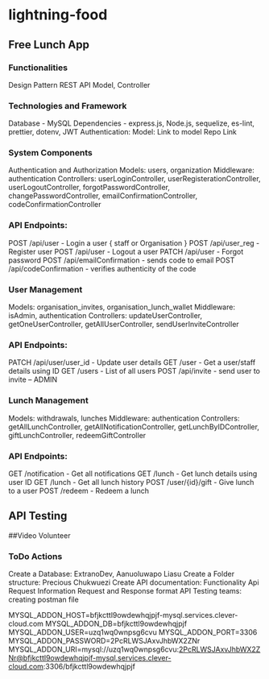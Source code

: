 ﻿# lightning-food

## Free Lunch App

### Functionalities
Design Pattern
REST API
Model, Controller


### Technologies and Framework
Database - MySQL
Dependencies - express.js, Node.js, sequelize, es-lint, prettier, dotenv, JWT
Authentication: 
Model: Link to model
Repo Link


### System Components
Authentication and Authorization
Models: users, organization
Middleware: authentication
Controllers: userLoginController, userRegisterationController, userLogoutController, forgotPasswordController, changePasswordController, 
emailConfirmationController, codeConfirmationController

### API Endpoints:
POST /api/user - Login a user { staff or Organisation }
POST /api/user_reg - Register user 
POST /api/user - Logout a user
PATCH /api/user - Forgot password
POST /api/emailConfirmation - sends code to email
POST /api/codeConfirmation - verifies authenticity of the code

### User Management
Models: organisation_invites, organisation_lunch_wallet
Middleware: isAdmin, authentication
Controllers: updateUserController, getOneUserController, getAllUserController, sendUserInviteController

### API Endpoints:
PATCH /api/user/user_id - Update user details
GET /user - Get a user/staff details using ID
GET /users - List of all users
POST /api/invite - send user to invite – ADMIN

### Lunch Management
Models: withdrawals, lunches
Middleware: authentication
Controllers: getAllLunchController, getAllNotificationController, getLunchByIDController, giftLunchController, redeemGiftController

### API Endpoints:
GET /notification - Get all notifications
GET /lunch - Get lunch details using user ID
GET /lunch - Get all lunch history
POST /user/{id}/gift - Give lunch to a user
POST /redeem - Redeem a lunch

## API Testing
##Video Volunteer


### ToDo Actions
Create a Database: ExtranoDev, Aanuoluwapo Liasu
Create a Folder structure: Precious Chukwuezi
Create API documentation:
Functionality
Api Request Information
Request and Response format
API Testing teams: creating postman file

MYSQL_ADDON_HOST=bfjkcttl9owdewhqjpjf-mysql.services.clever-cloud.com
MYSQL_ADDON_DB=bfjkcttl9owdewhqjpjf
MYSQL_ADDON_USER=uzq1wq0wnpsg6cvu
MYSQL_ADDON_PORT=3306
MYSQL_ADDON_PASSWORD=2PcRLWSJAxvJhbWX2ZNr
MYSQL_ADDON_URI=mysql://uzq1wq0wnpsg6cvu:2PcRLWSJAxvJhbWX2ZNr@bfjkcttl9owdewhqjpjf-mysql.services.clever-cloud.com:3306/bfjkcttl9owdewhqjpjf
